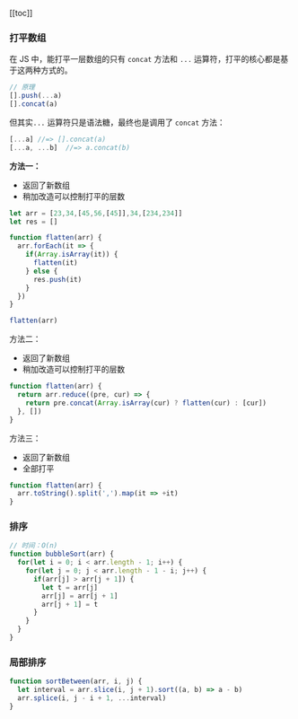 [[toc]]

### 打平数组

在 JS 中，能打平一层数组的只有 `concat` 方法和 `...` 运算符，打平的核心都是基于这两种方式的。

```js
// 原理
[].push(...a)
[].concat(a)
```

但其实`...` 运算符只是语法糖，最终也是调用了 `concat` 方法：

```js
[...a] //=> [].concat(a)
[...a, ...b]  //=> a.concat(b)
```

**方法一：**

* 返回了新数组
* 稍加改造可以控制打平的层数

```js
let arr = [23,34,[45,56,[45]],34,[234,234]]
let res = []

function flatten(arr) {
  arr.forEach(it => {
    if(Array.isArray(it)) {
      flatten(it)
    } else {
      res.push(it)
    }
  })
}

flatten(arr)
```

方法二：

* 返回了新数组
* 稍加改造可以控制打平的层数

```js
function flatten(arr) {
  return arr.reduce((pre, cur) => {
    return pre.concat(Array.isArray(cur) ? flatten(cur) : [cur])
  }, [])
}
```

方法三：

* 返回了新数组
* 全部打平

```js
function flatten(arr) {
  arr.toString().split(',').map(it => +it)
}
```

### 排序

```js
// 时间：O(n)
function bubbleSort(arr) {
  for(let i = 0; i < arr.length - 1; i++) {
    for(let j = 0; j < arr.length - 1 - i; j++) {
      if(arr[j] > arr[j + 1]) {
        let t = arr[j]
        arr[j] = arr[j + 1]
        arr[j + 1] = t
      }
    }
  }
}
```

### 局部排序

```js
function sortBetween(arr, i, j) {
  let interval = arr.slice(i, j + 1).sort((a, b) => a - b)
  arr.splice(i, j - i + 1, ...interval)
}
```